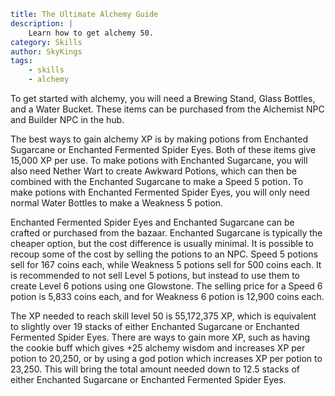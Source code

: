 ```yaml {metadata}
title: The Ultimate Alchemy Guide
description: |
    Learn how to get alchemy 50.
category: Skills
author: SkyKings
tags:
    - skills
    - alchemy
```

To get started with alchemy, you will need a Brewing Stand, Glass Bottles, and a Water Bucket. These items can be
purchased from the Alchemist NPC and Builder NPC in the hub.

The best ways to gain alchemy XP is by making potions from Enchanted Sugarcane or Enchanted Fermented Spider Eyes. Both
of these items give 15,000 XP per use. To make potions with Enchanted Sugarcane, you will also need Nether Wart to
create Awkward Potions, which can then be combined with the Enchanted Sugarcane to make a Speed 5 potion. To make
potions with Enchanted Fermented Spider Eyes, you will only need normal Water Bottles to make a Weakness 5 potion.

Enchanted Fermented Spider Eyes and Enchanted Sugarcane can be crafted or purchased from the bazaar. Enchanted Sugarcane
is typically the cheaper option, but the cost difference is usually minimal. It is possible to recoup some of the cost
by selling the potions to an NPC. Speed 5 potions sell for 167 coins each, while Weakness 5 potions sell for 500 coins
each. It is recommended to not sell Level 5 potions, but instead to use them to create Level 6 potions using one
Glowstone. The selling price for a Speed 6 potion is 5,833 coins each, and for Weakness 6 potion is 12,900 coins each.

The XP needed to reach skill level 50 is 55,172,375 XP, which is equivalent to slightly over 19 stacks of either
Enchanted Sugarcane or Enchanted Fermented Spider Eyes. There are ways to gain more XP, such as having the cookie buff
which gives +25 alchemy wisdom and increases XP per potion to 20,250, or by using a god potion which increases XP per
potion to 23,250. This will bring the total amount needed down to 12.5 stacks of either Enchanted Sugarcane or Enchanted
Fermented Spider Eyes.
